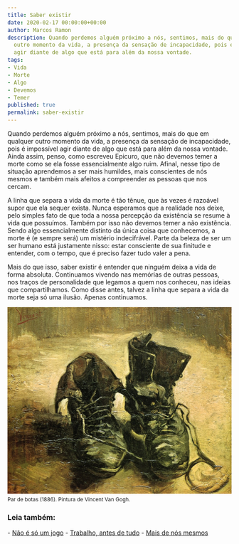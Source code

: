 ```yaml
---
title: Saber existir
date: 2020-02-17 00:00:00+00:00
author: Marcos Ramon
description: Quando perdemos alguém próximo a nós, sentimos, mais do que em qualquer
  outro momento da vida, a presença da sensação de incapacidade, pois é impossível
  agir diante de algo que está para além da nossa vontade.
tags:
- Vida
- Morte
- Algo
- Devemos
- Temer
published: true
permalink: saber-existir
---
```

Quando perdemos alguém próximo a nós, sentimos, mais do que em qualquer outro momento da vida, a presença da sensação de incapacidade, pois é impossível agir diante de algo que está para além da nossa vontade. Ainda assim, penso, como escreveu Epicuro, que não devemos temer a morte como se ela fosse essencialmente algo ruim. Afinal, nesse tipo de situação aprendemos a ser mais humildes, mais conscientes de nós mesmos e também mais afeitos a compreender as pessoas que nos cercam.

A linha que separa a vida da morte é tão tênue, que às vezes é razoável supor que ela sequer exista. Nunca esperamos que a realidade nos deixe, pelo simples fato de que toda a nossa percepção da existência se resume à vida que possuímos. Também por isso não devemos temer a não existência. Sendo algo essencialmente distinto da única coisa que conhecemos, a morte é (e sempre será) um mistério indecifrável. Parte da beleza de ser um ser humano está justamente nisso: estar consciente de sua finitude e entender, com o tempo, que é preciso fazer tudo valer a pena.

Mais do que isso, saber existir é entender que ninguém deixa a vida de forma absoluta. Continuamos vivendo nas memórias de outras pessoas, nos traços de personalidade que legamos a quem nos conheceu, nas ideias que compartilhamos. Como disse antes, talvez a linha que separa a vida da morte seja só uma ilusão. Apenas continuamos.

<img src="/assets/img//arquivos/botas.jpeg">
<small>Par de botas (1886). Pintura de Vincent Van Gogh.</small>




<h3>Leia também:</h3>
- <a href="/nao-e-so-um-jogo">Não é só um jogo</a>
- <a href="/trabalho-antes-de-tudo">Trabalho, antes de tudo</a>
- <a href="/mais-de-nos-mesmos">Mais de nós mesmos</a>
